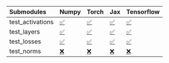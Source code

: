 | Submodules       | Numpy                                                                                                                           | Torch                                                                                                                           | Jax                                                                                                                             | Tensorflow                                                                                                                      |
|:-----------------|:--------------------------------------------------------------------------------------------------------------------------------|:--------------------------------------------------------------------------------------------------------------------------------|:--------------------------------------------------------------------------------------------------------------------------------|:--------------------------------------------------------------------------------------------------------------------------------|
| test_activations | <a href="https://github.com/unifyai/ivy/runs/7856954819?check_suite_focus=true" rel="noopener noreferrer" target="_blank">✅</a> | <a href="https://github.com/unifyai/ivy/runs/7856955290?check_suite_focus=true" rel="noopener noreferrer" target="_blank">✅</a> | <a href="https://github.com/unifyai/ivy/runs/7856955678?check_suite_focus=true" rel="noopener noreferrer" target="_blank">✅</a> | <a href="https://github.com/unifyai/ivy/runs/7856956178?check_suite_focus=true" rel="noopener noreferrer" target="_blank">✅</a> |
| test_layers      | <a href="https://github.com/unifyai/ivy/runs/7856954929?check_suite_focus=true" rel="noopener noreferrer" target="_blank">✅</a> | <a href="https://github.com/unifyai/ivy/runs/7856955381?check_suite_focus=true" rel="noopener noreferrer" target="_blank">✅</a> | <a href="https://github.com/unifyai/ivy/runs/7856955791?check_suite_focus=true" rel="noopener noreferrer" target="_blank">✅</a> | <a href="https://github.com/unifyai/ivy/runs/7856956326?check_suite_focus=true" rel="noopener noreferrer" target="_blank">✅</a> |
| test_losses      | <a href="https://github.com/unifyai/ivy/runs/7856955056?check_suite_focus=true" rel="noopener noreferrer" target="_blank">✅</a> | <a href="https://github.com/unifyai/ivy/runs/7856955476?check_suite_focus=true" rel="noopener noreferrer" target="_blank">✅</a> | <a href="https://github.com/unifyai/ivy/runs/7856955907?check_suite_focus=true" rel="noopener noreferrer" target="_blank">✅</a> | <a href="https://github.com/unifyai/ivy/runs/7856956450?check_suite_focus=true" rel="noopener noreferrer" target="_blank">✅</a> |
| test_norms       | <a href="https://github.com/unifyai/ivy/runs/7856955182?check_suite_focus=true" rel="noopener noreferrer" target="_blank">❌</a> | <a href="https://github.com/unifyai/ivy/runs/7856955564?check_suite_focus=true" rel="noopener noreferrer" target="_blank">❌</a> | <a href="https://github.com/unifyai/ivy/runs/7856956039?check_suite_focus=true" rel="noopener noreferrer" target="_blank">❌</a> | <a href="https://github.com/unifyai/ivy/runs/7856956598?check_suite_focus=true" rel="noopener noreferrer" target="_blank">❌</a> |